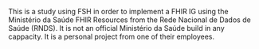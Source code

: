 This is a study using FSH in order to implement a FHIR IG using the Ministério da Saúde FHIR Resources from the Rede Nacional de Dados de Saúde (RNDS).
It is not an official Ministério da Saúde build in any cappacity. It is a personal project from one of their employees. 
